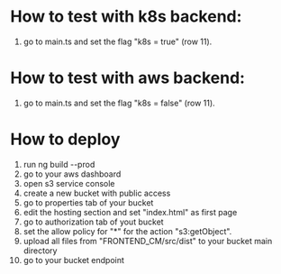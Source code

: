 # How to test with k8s backend:
1. go to main.ts and set the flag "k8s = true" (row 11). 

# How to test with aws backend: 
1. go to main.ts and set the flag "k8s = false" (row 11).

# How to deploy
1. run ng build --prod
2. go to your aws dashboard
3. open s3 service console
4. create a new bucket with public access
5. go to properties tab of your bucket
6. edit the hosting section and set "index.html" as first page
7. go to authorization tab of yout bucket
8. set the allow policy for "*" for the action "s3:getObject".
9. upload all files from "FRONTEND_CM/src/dist" to your bucket main directory
10. go to your bucket endpoint



